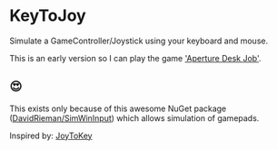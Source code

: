 # KeyToJoy
Simulate a GameController/Joystick using your keyboard and mouse.

This is an early version so I can play the game ['Aperture Desk Job'](https://store.steampowered.com/app/1902490/Aperture_Desk_Job/).

## 😍

This exists only because of this awesome NuGet package
([DavidRieman/SimWinInput](https://github.com/DavidRieman/SimWinInput)) which allows simulation of
gamepads.

Inspired by: [JoyToKey](https://joytokey.net/en/)